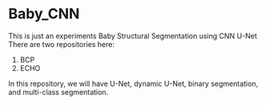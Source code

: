 # Baby_CNN
This is just an experiments
Baby Structural Segmentation using CNN U-Net
There are two repositories here:
1) BCP
2) ECHO

In this repository, we will have U-Net, dynamic U-Net, binary segmentation, and multi-class segmentation. 
